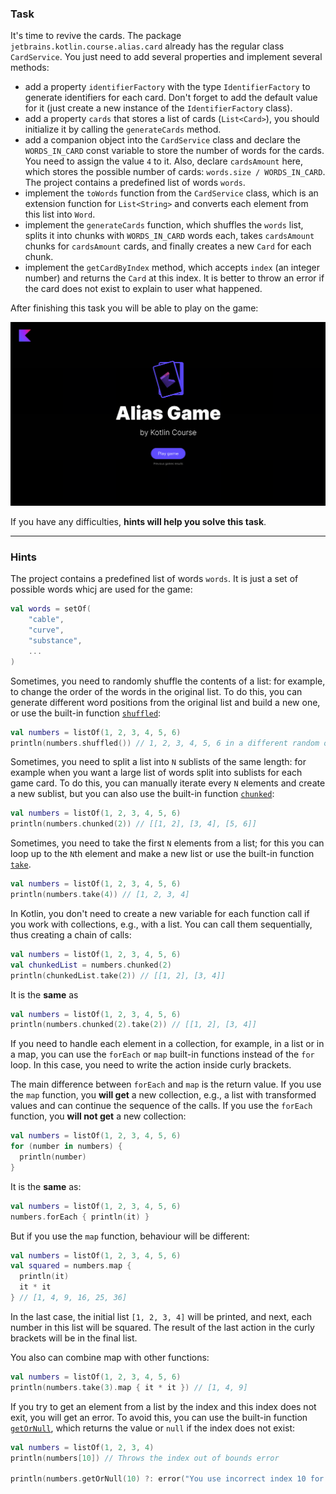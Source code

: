 ### Task

It's time to revive the cards. The package `jetbrains.kotlin.course.alias.card` already has the regular class `CardService`.
You just need to add several properties and implement several methods:

- add a property `identifierFactory` with the type `IdentifierFactory` to generate identifiers for each card.
  Don't forget to add the default value for it (just create a new instance of the `IdentifierFactory` class).
- add a property `cards` that stores a list of cards (`List<Card>`), you should initialize it by calling
  the `generateCards` method.
- add a companion object into the `CardService` class and declare the `WORDS_IN_CARD` const variable to store the number
  of words for the cards.
  You need to assign the value `4` to it. Also, declare `cardsAmount` here, which stores the possible number of
  cards: `words.size / WORDS_IN_CARD`.
  The project contains a predefined list of words `words`.
- implement the `toWords` function from the `CardService` class, which is an extension function for `List<String>`
  and converts each element from this list into `Word`.
- implement the `generateCards` function, which shuffles the `words` list, splits it into chunks with `WORDS_IN_CARD` words
  each,
  takes `cardsAmount` chunks for `cardsAmount` cards, and finally creates a new `Card` for each chunk.
- implement the `getCardByIndex` method, which accepts `index` (an integer number) and returns the `Card` at this index.
  It is better to throw an error if the card does not exist to explain to user what happened.

After finishing this task you will be able to play on the game:

![The current state of the game](../../utils/src/main/resources/images/states/alias/state1.gif)

If you have any difficulties, **hints will help you solve this task**.

----

### Hints

<div class="hint" title="What does a list of words look like?">

The project contains a predefined list of words `words`. It is just a set of possible words whicj are used for the game:
```kotlin
val words = setOf(
    "cable",
    "curve",
    "substance",
    ...
)
```
</div>


<div class="hint" title="The `shuffled` built-in function">

Sometimes, you need to randomly shuffle the contents of a list: for example,
to change the order of the words in the original list.
To do this, you can generate different word positions from the original list and build a new one,
or use the built-in function [`shuffled`](https://kotlinlang.org/api/latest/jvm/stdlib/kotlin.collections/shuffled.html):

  ```kotlin
  val numbers = listOf(1, 2, 3, 4, 5, 6)
  println(numbers.shuffled()) // 1, 2, 3, 4, 5, 6 in a different random order
  ```
</div>

<div class="hint" title="The `chunked` built-in function">

Sometimes, you need to split a list into `N` sublists of the same length:
for example when you want a large list of words split into sublists for each game card.
To do this, you can manually iterate every `N` elements and create a new sublist,
but you can also use the built-in function [`chunked`](https://kotlinlang.org/docs/collection-parts.html#chunked):

  ```kotlin
  val numbers = listOf(1, 2, 3, 4, 5, 6)
  println(numbers.chunked(2)) // [[1, 2], [3, 4], [5, 6]]
  ```
</div>

<div class="hint" title="The `take` built-in function">

Sometimes, you need to take the first `N` elements from a list;
for this you can loop up to the `N`th element and make a new list
or use the built-in function [`take`](https://kotlinlang.org/api/latest/jvm/stdlib/kotlin.collections/take.html).

  ```kotlin
  val numbers = listOf(1, 2, 3, 4, 5, 6)
  println(numbers.take(4)) // [1, 2, 3, 4]
  ```
</div>

<div class="hint" title="Chaining multiple function calls">

In Kotlin, you don't need to create a new variable for each function call
if you work with collections, e.g., with a list.
You can call them sequentially, thus creating a chain of calls:

  ```kotlin
  val numbers = listOf(1, 2, 3, 4, 5, 6)
  val chunkedList = numbers.chunked(2)
  println(chunkedList.take(2)) // [[1, 2], [3, 4]]
  ```

It is the **same** as

  ```kotlin
  val numbers = listOf(1, 2, 3, 4, 5, 6)
  println(numbers.chunked(2).take(2)) // [[1, 2], [3, 4]]
  ```
</div>

<div class="hint" title="The `map` and `forEach` built-in functions">

If you need to handle each element in a collection, for example, in a list or in a map,
you can use the `forEach` or `map` built-in functions instead of the `for` loop.
In this case, you need to write the action inside curly brackets.

The main difference between `forEach` and `map` is the return value.
If you use the `map` function, you **will get** a new collection, e.g., a list with transformed values and can continue the sequence of the calls.
If you use the `forEach` function, you **will not get** a new collection:

  ```kotlin
  val numbers = listOf(1, 2, 3, 4, 5, 6)
  for (number in numbers) {
    println(number)
  }
  ```
It is the **same** as:
  ```kotlin
  val numbers = listOf(1, 2, 3, 4, 5, 6)
  numbers.forEach { println(it) }
  ```

But if you use the `map` function, behaviour will be different:
  ```kotlin
  val numbers = listOf(1, 2, 3, 4, 5, 6)
  val squared = numbers.map { 
    println(it) 
    it * it
  } // [1, 4, 9, 16, 25, 36]
  ```

In the last case, the initial list `[1, 2, 3, 4]` will be printed, and next, each number in this list will be squared.
The result of the last action in the curly brackets will be in the final list.

You also can combine map with other functions:
  ```kotlin
  val numbers = listOf(1, 2, 3, 4, 5, 6)
  println(numbers.take(3).map { it * it }) // [1, 4, 9]
  ```
</div>

<div class="hint" title="The `getOrNull` built-in function">

If you try to get an element from a list by the index and this index does not exit, you will get an error.
To avoid this, you can use the built-in function [`getOrNull`](https://kotlinlang.org/api/latest/jvm/stdlib/kotlin.collections/get-or-null.html), which returns the value or `null` if the index does not exist:

  ```kotlin
  val numbers = listOf(1, 2, 3, 4)
  println(numbers[10]) // Throws the index out of bounds error

  println(numbers.getOrNull(10) ?: error("You use incorrect index 10 for the list")) // Is better because the error message will inform the user about the error in detail
  ```
</div>
